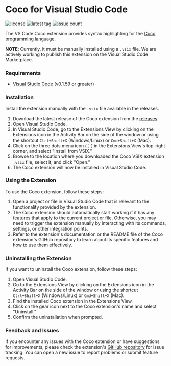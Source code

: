 # Coco for Visual Studio Code

![license](https://img.shields.io/badge/license-MIT-informational?style=for-the-badge)
![latest tag](https://img.shields.io/github/v/tag/sarvalabs/vscode-coco?color=blue&label=latest%20tag&sort=semver&style=for-the-badge)
![issue count](https://img.shields.io/github/issues/sarvalabs/vscode-coco?style=for-the-badge&color=yellow)

The VS Code Coco extension provides syntax highlighting for the [Coco programming language](http://cocolang.dev).

**NOTE**: Currently, it must be manually installed using a `.vsix` file. We are actively working to publish this
extension on the Visual Studio Code Marketplace.

### Requirements
- [Visual Studio Code](https://code.visualstudio.com/download) (v0.1.59 or greater)

### Installation
Install the extension manually with the `.vsix` file available in the releases.

1. Download the latest release of the Coco extension from the [releases](https://github.com/sarvalabs/vscode-coco/releases)
2. Open Visual Studio Code.
3. In Visual Studio Code, go to the Extensions View by clicking on the Extensions icon in the Activity Bar on the side 
of the window or using the shortcut `Ctrl+Shift+X` (Windows/Linux) or `Cmd+Shift+X` (Mac).
4. Click on the three dots menu icon (⋮) in the Extensions View's top-right corner, and select "Install from VSIX."
5. Browse to the location where you downloaded the Coco VSIX extension `.vsix` file, select it, and click "Open."
6. The Coco extension will now be installed in Visual Studio Code.

### Using the Extension
To use the Coco extension, follow these steps:

1. Open a project or file in Visual Studio Code that is relevant to the functionality provided by the extension.
2. The Coco extension should automatically start working if it has any features that apply to the current project 
or file. Otherwise, you may need to trigger the extension manually by interacting with its commands, settings, or 
other integration points.
3. Refer to the extension's documentation or the README file of the Coco extension's GitHub repository to learn 
about its specific features and how to use them effectively.

### Uninstalling the Extension
If you want to uninstall the Coco extension, follow these steps:

1. Open Visual Studio Code.
2. Go to the Extensions View by clicking on the Extensions icon in the Activity Bar on the side of the window or
using the shortcut `Ctrl+Shift+X` (Windows/Linux) or `Cmd+Shift+X` (Mac).
3. Find the installed Coco extension in the Extensions View.
4. Click on the gear icon next to the Coco extension's name and select "Uninstall."
5. Confirm the uninstallation when prompted.

### Feedback and Issues
If you encounter any issues with the Coco extension or have suggestions for improvements, please check 
the extension's [GitHub repository](https://github.com/sarvalabs/vscode-coco) for issue tracking. 
You can open a new issue to report problems or submit feature requests.
